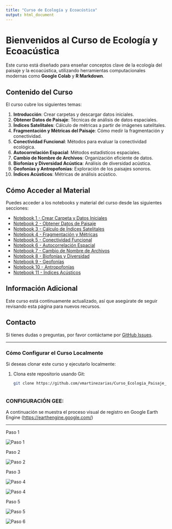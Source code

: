 ```yaml
---
title: "Curso de Ecología y Ecoacústica"
output: html_document
---
```


# Bienvenidos al Curso de Ecología y Ecoacústica

Este curso está diseñado para enseñar conceptos clave de la ecología del paisaje y la ecoacústica, utilizando herramientas computacionales modernas como **Google Colab** y **R Markdown**.

## Contenido del Curso

El curso cubre los siguientes temas:

1. **Introducción**: Crear carpetas y descargar datos iniciales.
2. **Obtener Datos de Paisaje**: Técnicas de análisis de datos espaciales.
3. **Índices Satelitales**: Cálculo de métricas a partir de imágenes satelitales.
4. **Fragmentación y Métricas del Paisaje**: Cómo medir la fragmentación y conectividad.
5. **Conectividad Funcional**: Métodos para evaluar la conectividad ecológica.
6. **Autocorrelación Espacial**: Métodos estadísticos espaciales.
7. **Cambio de Nombre de Archivos**: Organización eficiente de datos.
8. **Biofonías y Diversidad Acústica**: Análisis de diversidad acústica.
9. **Geofonías y Antropofonías**: Exploración de los paisajes sonoros.
10. **Índices Acústicos**: Métricas de análisis acústico.

## Cómo Acceder al Material

Puedes acceder a los notebooks y material del curso desde las siguientes secciones:
  
- [Notebook 1 - Crear Carpeta y Datos Iniciales](https://github.com/vmartinezarias/Curso_Ecologia_Paisaje_y-Ecoacustica/blob/main/1%20-%20Crear_carpeta_y_descargar_datos_iniciales.ipynb)
- [Notebook 2 - Obtener Datos de Paisaje](https://github.com/vmartinezarias/Curso_Ecologia_Paisaje_y-Ecoacustica/blob/main/2%20-%20Obtener_datos_de_paisaje.ipynb)
- [Notebook 3 - Cálculo de Índices Satelitales](https://github.com/vmartinezarias/Curso_Ecologia_Paisaje_y-Ecoacustica/blob/main/3%20-%20Calculo_Indices_satelitales.ipynb)
- [Notebook 4 - Fragmentación y Métricas](https://github.com/vmartinezarias/Curso_Ecologia_Paisaje_y-Ecoacustica/blob/main/4%20-%20Fragmentacion_metricas_paisaje.ipynb)
- [Notebook 5 - Conectividad Funcional](https://github.com/vmartinezarias/Curso_Ecologia_Paisaje_y-Ecoacustica/blob/main/5%20-%20Conectividad_funcional.ipynb)
- [Notebook 6 - Autocorrelación Espacial](https://github.com/vmartinezarias/Curso_Ecologia_Paisaje_y-Ecoacustica/blob/main/6%20-%20Autocorrelaci%C3%B3n_Espacial.ipynb)
- [Notebook 7 - Cambio de Nombre de Archivos](https://github.com/vmartinezarias/Curso_Ecologia_Paisaje_y-Ecoacustica/blob/main/7%20-%20Cambio_nombre_archivos.ipynb)
- [Notebook 8 - Biofonías y Diversidad](https://github.com/vmartinezarias/Curso_Ecologia_Paisaje_y-Ecoacustica/blob/main/8%20-%20Biofonias_Analisis_de_diversidad.ipynb)
- [Notebook 9 - Geofonías](https://github.com/vmartinezarias/Curso_Ecologia_Paisaje_y-Ecoacustica/blob/main/9%20-%20Geofonias.ipynb)
- [Notebook 10 - Antropofonías](https://github.com/vmartinezarias/Curso_Ecologia_Paisaje_y-Ecoacustica/blob/main/10%20-%20Antropofonias.ipynb)
- [Notebook 11 - Índices Acústicos](https://github.com/vmartinezarias/Curso_Ecologia_Paisaje_y-Ecoacustica/blob/main/11%20-%20Indices_Acusticos.ipynb)

## Información Adicional

Este curso está continuamente actualizado, así que asegúrate de seguir revisando esta página para nuevos recursos.

## Contacto

Si tienes dudas o preguntas, por favor contáctame por [GitHub Issues](https://github.com/vmartinezarias/Curso_Ecologia_Paisaje_y_Ecoacustica/issues).

---

### Cómo Configurar el Curso Localmente

Si deseas clonar este curso y ejecutarlo localmente:
1. Clona este repositorio usando Git:
   ```bash
   git clone https://github.com/vmartinezarias/Curso_Ecologia_Paisaje_y_Ecoacustica.git
   
   
   
### CONFIGURACIÓN GEE:
A continuación se muestra el proceso visual de registro en Google Earth Engine (https://earthengine.google.com/)

---

Paso 1

![Paso 1](images/01-01.jpeg)

Paso 2

![Paso 2](images/02-01.jpeg)

Paso 3

![Paso 4](images/03-01.jpeg)

![Paso 4](images/04.jpeg)

Paso 5

![Paso 5](images/05.jpeg)

![Paso 6](images/06.jpeg)
